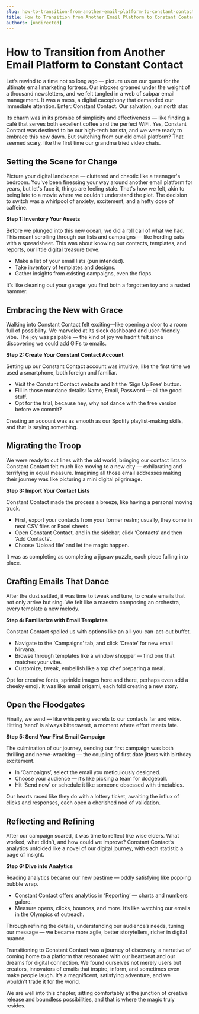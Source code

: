 ```yaml
---
slug: how-to-transition-from-another-email-platform-to-constant-contact
title: How to Transition from Another Email Platform to Constant Contact
authors: [undirected]
---
```



# How to Transition from Another Email Platform to Constant Contact

Let’s rewind to a time not so long ago — picture us on our quest for the ultimate email marketing fortress. Our inboxes groaned under the weight of a thousand newsletters, and we felt tangled in a web of subpar email management. It was a mess, a digital cacophony that demanded our immediate attention. Enter: Constant Contact. Our salvation, our north star.

Its charm was in its promise of simplicity and effectiveness — like finding a café that serves both excellent coffee and the perfect WiFi. Yes, Constant Contact was destined to be our high-tech barista, and we were ready to embrace this new dawn. But switching from our old email platform? That seemed scary, like the first time our grandma tried video chats.

## Setting the Scene for Change

Picture your digital landscape — cluttered and chaotic like a teenager's bedroom. You've been finessing your way around another email platform for years, but let's face it, things are feeling stale. That's how we felt, akin to being late to a movie where we couldn’t understand the plot. The decision to switch was a whirlpool of anxiety, excitement, and a hefty dose of caffeine.

**Step 1: Inventory Your Assets**

Before we plunged into this new ocean, we did a roll call of what we had. This meant scrolling through our lists and campaigns — like herding cats with a spreadsheet. This was about knowing our contacts, templates, and reports, our little digital treasure trove. 

- Make a list of your email lists (pun intended).
- Take inventory of templates and designs.
- Gather insights from existing campaigns, even the flops.

It’s like cleaning out your garage: you find both a forgotten toy and a rusted hammer.

## Embracing the New with Grace

Walking into Constant Contact felt exciting—like opening a door to a room full of possibility. We marveled at its sleek dashboard and user-friendly vibe. The joy was palpable — the kind of joy we hadn’t felt since discovering we could add GIFs to emails.

**Step 2: Create Your Constant Contact Account**

Setting up our Constant Contact account was intuitive, like the first time we used a smartphone, both foreign and familiar.

- Visit the Constant Contact website and hit the ‘Sign Up Free’ button.
- Fill in those mundane details: Name, Email, Password — all the good stuff.
- Opt for the trial, because hey, why not dance with the free version before we commit?

Creating an account was as smooth as our Spotify playlist-making skills, and that is saying something.

## Migrating the Troop

We were ready to cut lines with the old world, bringing our contact lists to Constant Contact felt much like moving to a new city — exhilarating and terrifying in equal measure. Imagining all those email addresses making their journey was like picturing a mini digital pilgrimage.

**Step 3: Import Your Contact Lists**

Constant Contact made the process a breeze, like having a personal moving truck.

- First, export your contacts from your former realm; usually, they come in neat CSV files or Excel sheets.
- Open Constant Contact, and in the sidebar, click ‘Contacts’ and then ‘Add Contacts’.
- Choose ‘Upload file’ and let the magic happen. 

It was as completing as completing a jigsaw puzzle, each piece falling into place.

## Crafting Emails That Dance

After the dust settled, it was time to tweak and tune, to create emails that not only arrive but sing. We felt like a maestro composing an orchestra, every template a new melody.

**Step 4: Familiarize with Email Templates**

Constant Contact spoiled us with options like an all-you-can-act-out buffet.

- Navigate to the ‘Campaigns’ tab, and click ‘Create’ for new email Nirvana.
- Browse through templates like a window shopper — find one that matches your vibe.
- Customize, tweak, embellish like a top chef preparing a meal.

Opt for creative fonts, sprinkle images here and there, perhaps even add a cheeky emoji. It was like email origami, each fold creating a new story.

## Open the Floodgates

Finally, we send — like whispering secrets to our contacts far and wide. Hitting ‘send’ is always bittersweet, a moment where effort meets fate.

**Step 5: Send Your First Email Campaign**

The culmination of our journey, sending our first campaign was both thrilling and nerve-wracking — the coupling of first date jitters with birthday excitement.

- In ‘Campaigns’, select the email you meticulously designed.
- Choose your audience — it’s like picking a team for dodgeball.
- Hit ‘Send now’ or schedule it like someone obsessed with timetables.

Our hearts raced like they do with a lottery ticket, awaiting the influx of clicks and responses, each open a cherished nod of validation.

## Reflecting and Refining

After our campaign soared, it was time to reflect like wise elders. What worked, what didn’t, and how could we improve? Constant Contact’s analytics unfolded like a novel of our digital journey, with each statistic a page of insight.

**Step 6: Dive into Analytics**

Reading analytics became our new pastime — oddly satisfying like popping bubble wrap.

- Constant Contact offers analytics in ‘Reporting’ — charts and numbers galore.
- Measure opens, clicks, bounces, and more. It’s like watching our emails in the Olympics of outreach.

Through refining the details, understanding our audience’s needs, tuning our message — we became more agile, better storytellers, richer in digital nuance.

Transitioning to Constant Contact was a journey of discovery, a narrative of coming home to a platform that resonated with our heartbeat and our dreams for digital connection. We found ourselves not merely users but creators, innovators of emails that inspire, inform, and sometimes even make people laugh. It’s a magnificent, satisfying adventure, and we wouldn't trade it for the world.

We are well into this chapter, sitting comfortably at the junction of creative release and boundless possibilities, and that is where the magic truly resides.